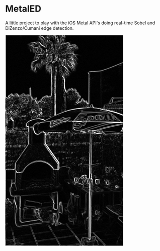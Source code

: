 # MetalED

A little project to play with the iOS Metal API's doing real-time Sobel and DiZenzo/Cumani edge detection.

![Screenshot](./screenshot.png)
